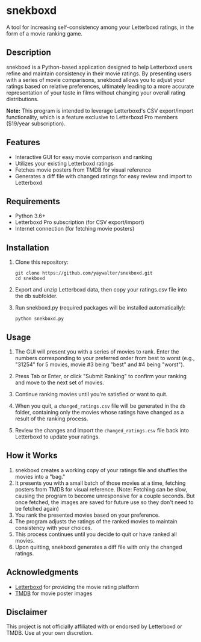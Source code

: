 # snekboxd

A tool for increasing self-consistency among your Letterboxd ratings, in the form of a movie ranking game.

## Description

snekboxd is a Python-based application designed to help Letterboxd users refine and maintain consistency in their movie ratings. By presenting users with a series of movie comparisons, snekboxd allows you to adjust your ratings based on relative preferences, ultimately leading to a more accurate representation of your taste in films without changing your overall rating distributions.

**Note:** This program is intended to leverage Letterboxd's CSV export/import functionality, which is a feature exclusive to Letterboxd Pro members ($19/year subscription).

## Features

- Interactive GUI for easy movie comparison and ranking
- Utilizes your existing Letterboxd ratings
- Fetches movie posters from TMDB for visual reference
- Generates a diff file with changed ratings for easy review and import to Letterboxd

## Requirements

- Python 3.6+
- Letterboxd Pro subscription (for CSV export/import)
- Internet connection (for fetching movie posters)

## Installation

1. Clone this repository:
   ```
   git clone https://github.com/yaywalter/snekboxd.git
   cd snekboxd
   ```
2. Export and unzip Letterboxd data, then copy your ratings.csv file into the db subfolder.

3. Run snekboxd.py (required packages will be installed automatically):
   ```
   python snekboxd.py
   ```

## Usage

1. The GUI will present you with a series of movies to rank. Enter the numbers corresponding to your preferred order from best to worst (e.g., "31254" for 5 movies, movie #3 being "best" and #4 being "worst").

2. Press Tab or Enter, or click "Submit Ranking" to confirm your ranking and move to the next set of movies.

3. Continue ranking movies until you're satisfied or want to quit.

4. When you quit, a `changed_ratings.csv` file will be generated in the `db` folder, containing only the movies whose ratings have changed as a result of the ranking process.

5. Review the changes and import the `changed_ratings.csv` file back into Letterboxd to update your ratings.

## How it Works

1. snekboxd creates a working copy of your ratings file and shuffles the movies into a "bag."
2. It presents you with a small batch of those movies at a time, fetching posters from TMDB for visual reference. (Note: Fetching can be slow, causing the program to become unresponsive for a couple seconds. But once fetched, the images are saved for future use so they don't need to be fetched again)
3. You rank the presented movies based on your preference.
4. The program adjusts the ratings of the ranked movies to maintain consistency with your choices.
5. This process continues until you decide to quit or have ranked all movies.
6. Upon quitting, snekboxd generates a diff file with only the changed ratings.

## Acknowledgments

- [Letterboxd](https://letterboxd.com/) for providing the movie rating platform
- [TMDB](https://www.themoviedb.org/) for movie poster images

## Disclaimer

This project is not officially affiliated with or endorsed by Letterboxd or TMDB. Use at your own discretion.

